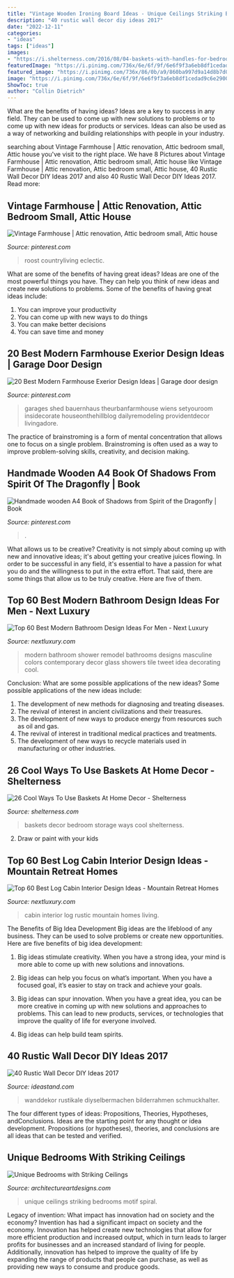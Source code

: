 ```yaml
---
title: "Vintage Wooden Ironing Board Ideas - Unique Ceilings Striking Bedrooms Motif Spiral"
description: "40 rustic wall decor diy ideas 2017"
date: "2022-12-11"
categories:
- "ideas"
tags: ["ideas"]
images:
- "https://i.shelterness.com/2016/08/04-baskets-with-handles-for-bedroom-storage.jpg"
featuredImage: "https://i.pinimg.com/736x/6e/6f/9f/6e6f9f3a6eb8df1cedad9c6e2900587f.jpg"
featured_image: "https://i.pinimg.com/736x/86/0b/a9/860ba997d9a14d8b7d06ca36ccf24a7e--queen-bedroom-bedroom-eyes.jpg"
image: "https://i.pinimg.com/736x/6e/6f/9f/6e6f9f3a6eb8df1cedad9c6e2900587f.jpg"
ShowToc: true
author: "Collin Dietrich"
---
```



What are the benefits of having ideas?
Ideas are a key to success in any field. They can be used to come up with new solutions to problems or to come up with new ideas for products or services. Ideas can also be used as a way of networking and building relationships with people in your industry.

	

		
searching about Vintage Farmhouse | Attic renovation, Attic bedroom small, Attic house you've visit to the right place. We have 8 Pictures about Vintage Farmhouse | Attic renovation, Attic bedroom small, Attic house like Vintage Farmhouse | Attic renovation, Attic bedroom small, Attic house, 40 Rustic Wall Decor DIY Ideas 2017 and also 40 Rustic Wall Decor DIY Ideas 2017. Read more:
		
    
## Vintage Farmhouse | Attic Renovation, Attic Bedroom Small, Attic House

<img loading=lazy src="https://i.pinimg.com/736x/86/0b/a9/860ba997d9a14d8b7d06ca36ccf24a7e--queen-bedroom-bedroom-eyes.jpg" onerror="this.onerror=null;this.src='https://tse3.mm.bing.net/th?id=OIP.8uOh0Ku9UK5k6TeIXNFjcwHaFj&amp;pid=15.1';" alt="Vintage Farmhouse | Attic renovation, Attic bedroom small, Attic house">

_Source: pinterest.com_

>roost countryliving eclectic. 

	

What are some of the benefits of having great ideas?
Ideas are one of the most powerful things you have. They can help you think of new ideas and create new solutions to problems. Some of the benefits of having great ideas include: 
1. You can improve your productivity
2. You can come up with new ways to do things
3. You can make better decisions
4. You can save time and money

    
## 20 Best Modern Farmhouse Exerior Design Ideas | Garage Door Design

<img loading=lazy src="https://i.pinimg.com/736x/6e/6f/9f/6e6f9f3a6eb8df1cedad9c6e2900587f.jpg" onerror="this.onerror=null;this.src='https://tse2.mm.bing.net/th?id=OIP.zumGLrT28nvTU3g9okUFSQHaLH&amp;pid=15.1';" alt="20 Best Modern Farmhouse Exerior Design Ideas | Garage door design">

_Source: pinterest.com_

>garages shed bauernhaus theurbanfarmhouse wiens setyouroom insidecorate houseonthehillblog dailyremodeling providentdecor livingadore. 

	

The practice of brainstroming is a form of mental concentration that allows one to focus on a single problem. Brainstroming is often used as a way to improve problem-solving skills, creativity, and decision making.

    
## Handmade Wooden A4 Book Of Shadows From Spirit Of The Dragonfly | Book

<img loading=lazy src="https://i.pinimg.com/736x/93/5e/35/935e3548fba0a4020e43ddaea4612218--book-of-shadows-handmade.jpg" onerror="this.onerror=null;this.src='https://tse4.mm.bing.net/th?id=OIP.-yc1LgcnD666cvbjTUz0ywHaLH&amp;pid=15.1';" alt="Handmade wooden A4 Book of Shadows from Spirit of the Dragonfly | Book">

_Source: pinterest.com_

>. 

	

What allows us to be creative?
Creativity is not simply about coming up with new and innovative ideas; it's about getting your creative juices flowing. In order to be successful in any field, it's essential to have a passion for what you do and the willingness to put in the extra effort. That said, there are some things that allow us to be truly creative. Here are five of them.

    
## Top 60 Best Modern Bathroom Design Ideas For Men - Next Luxury

<img loading=lazy src="http://nextluxury.com/wp-content/uploads/modern-shower-design.jpg" onerror="this.onerror=null;this.src='https://tse2.mm.bing.net/th?id=OIP.667ozM86tdxqQCXN23ynXgAAAA&amp;pid=15.1';" alt="Top 60 Best Modern Bathroom Design Ideas For Men - Next Luxury">

_Source: nextluxury.com_

>modern bathroom shower remodel bathrooms designs masculine colors contemporary decor glass showers tile tweet idea decorating cool. 

	

Conclusion: What are some possible applications of the new ideas?
Some possible applications of the new ideas include:
1. The development of new methods for diagnosing and treating diseases. 
2. The revival of interest in ancient civilizations and their treasures. 
3. The development of new ways to produce energy from resources such as oil and gas. 
4. The revival of interest in traditional medical practices and treatments. 
5. The development of new ways to recycle materials used in manufacturing or other industries.

    
## 26 Cool Ways To Use Baskets At Home Decor - Shelterness

<img loading=lazy src="https://i.shelterness.com/2016/08/04-baskets-with-handles-for-bedroom-storage.jpg" onerror="this.onerror=null;this.src='https://tse2.mm.bing.net/th?id=OIP.tXj2tovDl9t3RHrgTb_caAHaJo&amp;pid=15.1';" alt="26 Cool Ways To Use Baskets At Home Decor - Shelterness">

_Source: shelterness.com_

>baskets decor bedroom storage ways cool shelterness. 

	

2. Draw or paint with your kids

    
## Top 60 Best Log Cabin Interior Design Ideas - Mountain Retreat Homes

<img loading=lazy src="http://nextluxury.com/wp-content/uploads/living-room-log-cabin-interior-design-rustic-ideas.jpg" onerror="this.onerror=null;this.src='https://tse1.mm.bing.net/th?id=OIP.Y7o-bn41WIzYqt5UwMdZngHaLK&amp;pid=15.1';" alt="Top 60 Best Log Cabin Interior Design Ideas - Mountain Retreat Homes">

_Source: nextluxury.com_

>cabin interior log rustic mountain homes living. 

	

The Benefits of Big Idea Development
Big ideas are the lifeblood of any business. They can be used to solve problems or create new opportunities. Here are five benefits of big idea development:
1. Big ideas stimulate creativity. When you have a strong idea, your mind is more able to come up with new solutions and innovations.

2. Big ideas can help you focus on what’s important. When you have a focused goal, it’s easier to stay on track and achieve your goals.

3. Big ideas can spur innovation. When you have a great idea, you can be more creative in coming up with new solutions and approaches to problems. This can lead to new products, services, or technologies that improve the quality of life for everyone involved.

4. Big ideas can help build team spirits.

    
## 40 Rustic Wall Decor DIY Ideas 2017

<img loading=lazy src="http://ideastand.com/wp-content/uploads/2017/08/rustic-wall-decor/16-rustic-wall-decor-diy-ideas.jpg" onerror="this.onerror=null;this.src='https://tse2.mm.bing.net/th?id=OIP.vgvdkVQwiECyxo6pKKSy6AHaLG&amp;pid=15.1';" alt="40 Rustic Wall Decor DIY Ideas 2017">

_Source: ideastand.com_

>wanddekor rustikale diyselbermachen bilderrahmen schmuckhalter. 

	

The four different types of ideas: Propositions, Theories, Hypotheses, andConclusions.
Ideas are the starting point for any thought or idea development. Propositions (or hypotheses), theories, and conclusions are all ideas that can be tested and verified.

    
## Unique Bedrooms With Striking Ceilings

<img loading=lazy src="https://www.architectureartdesigns.com/wp-content/uploads/2019/04/spiral-motif-630x946.jpg" onerror="this.onerror=null;this.src='https://tse4.mm.bing.net/th?id=OIP.wzwDYW9W4cZVPoriRgvrtAHaLH&amp;pid=15.1';" alt="Unique Bedrooms with Striking Ceilings">

_Source: architectureartdesigns.com_

>unique ceilings striking bedrooms motif spiral. 

	

Legacy of invention: What impact has innovation had on society and the economy?
Invention has had a significant impact on society and the economy. Innovation has helped create new technologies that allow for more efficient production and increased output, which in turn leads to larger profits for businesses and an increased standard of living for people. Additionally, innovation has helped to improve the quality of life by expanding the range of products that people can purchase, as well as providing new ways to consume and produce goods.

